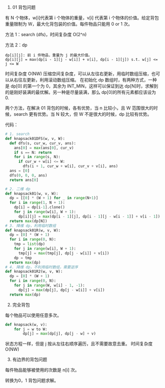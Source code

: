1. 01 背包问题

有 N 个物体，w[i]代表第 i 个物体的重量，v[i] 代表第 i 个物体的价值。给定背包重量限制为 W，最大化背包装的价值。每件物品只能用 0 or 1 次。

方法 1：search (dfs)，时间复杂度 O(2^n)

方法 2：dp
```
dp[i][j]: 前 i 件物品，重量为 j 的最大价值。
dp[i][j] = max(dp[i - 1][j - w[i]] + v[i], dp[i - 1][j]) s.t. w[j] <= j <= W
```
时间复杂度 O(NW)
压缩空间复杂度，可以从左往右更新，用临时数组压缩，也可以从右往左更新，利用滚动数组压缩。
在初始化 dp 数组时，有两种方式，一种是 dp[0] 的第一个为 0，其余为 INT_MIN，这样可以保证到达 dp[N]时，求解到的是刚好装满的最优解。另一种是尽量装满，那么 dp[0]的所有元素都应该设为 0.

两个方法，在解决 01 背包的时候，各有优势，当 n 比较小，且 W 范围很大的时候，search 更有优势。当 N 较大，但 W 不是很大的时候，dp 比较有优势。

代码：
```python
# 1. search
def knapsack01DFS(w, v, W):
  def dfs(s, cur_w, cur_v, ans):
    ans[0] = max(ans[0], cur_v)
    if s == N: return
    for i in range(s, N):
      if cur_w + w[i] <= W:
        dfs(i + 1, cur_w + w[i], cur_v + v[i], ans)
  ans = [0]
  dfs(0, 0, 0, ans)
  return ans[0]
```

```python
# 2. 二维 dp
def knapsack01(w, v, W):
  dp = [[0] * (W + 1) for _ in range(N+1)]
  for i in range(1, N + 1):
    dp[i] = dp[i-1].clone()
    for j in range(w[i], W + 1):
      dp[i][j] = max(dp[i - 1][j], dp[i - 1][j - w[i - 1]] + v[i - 1])
  return max(dp[N])
# 3. 降维 dp，利用临时数组
def knapsack01R(w, v, W):
  dp = [0] * (W + 1)
  for i in range(0, N):
    tmp = list(dp)
    for j in range(w[i], W + 1):
      tmp[j] = max(tmp[j], dp[j - w[i]] + v[i])
    dp = tmp
  return max(dp)
# 4. 降维 dp，不利用临时数组，需要逆序
def knapsack01R2(w, v, W):
  dp = [0] * (W + 1)
  for i in range(0, N):
    for j in range(W, w[i] - 1, -1):
      dp[j] = max(dp[j], dp[j - w[i]] + v[i])
  return max(dp)
```

2. 完全背包

每个物品可以使用任意多次。

```python
def knapsack(w, v):
    for j = w to W:
        dp[j] = max(dp[j], dp[j - w] + v)
```
状态方程一样，但是 j 按从左往右顺序遍历，且不需要故意去重。
时间复杂度 O(NW)

3. 有边界的背包问题

每件物品能够被使用的次数是 n[i] 次。

转换为0，1 背包问题求解。